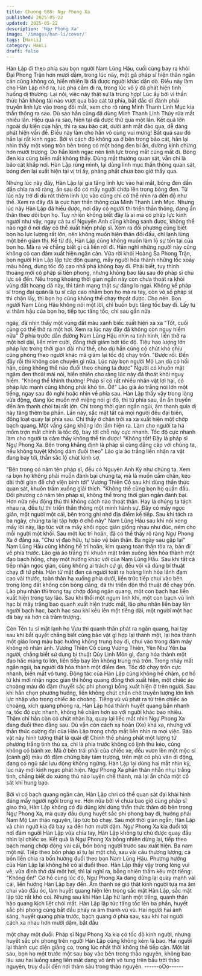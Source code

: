 ```yaml
---
title: Chương 688: Ngự Phong Xa
published: 2025-05-22
updated: 2025-05-22
description: 'Ngự Phong Xa'
image: '/images/han-li/cover/'
tags: [HanLi]
category: HanLi
draft: false
---
```


Hàn Lập đi theo phía sau bọn người Nam Lũng Hậu, cuối cùng
bay ra khỏi Đại Phong Trận hơn mười dặm, trong lúc này, một gã
pháp sĩ hiện thân ngăn cản cũng không có, hiển nhiên là đã được
người khác dặn dò.
Điều này làm cho Hàn Lập nhớ ra, lúc phá cấm đi ra, trong lúc vô
ý đã phát hiện tình huống dị thường.
Lại nói, việc này thật sự là trùng hợp!
Lúc ấy bởi vì thần thức hắn không tài nào vượt qua bão cát tứ
phía, bất đắc dĩ đành phải truyền linh lực vào trong đôi mắt, xem
cho rõ ràng Minh Thanh Linh Mục kia thần thông ra sao.
Dù sao hắn cũng đã dùng Minh Thanh Linh Thủy rửa mắt nhiều
lần. Hiệu quả ra sao, hiện tại đã được thử qua một lần.
Kết quả lớn ngoài dự kiến của hắn, thì ra sau bão cát, dưới ánh
mắt đảo qua, dễ dàng phát hiện vấn đề.
Điều này làm cho hắn vô cùng vui mừng!
Bất quá sau đó hắn lại rất kinh ngạc. Bởi vì cách đó không xa ở
bên trong bão cát, hắn lại nhìn thấy một vòng tròn bên trong có
một bóng đen bí ẩn, đường kính chừng hơn mười trượng.
Do hắn kinh ngạc nên linh lực trong mắt cũng mất đi. Bóng đen
kia cũng biến mất không thấy. Dùng mắt thường quan sát, vẫn chỉ
là bão cát khắp nơi.
Hàn Lập rùng mình, lại dùng linh mục thần thông quan sát, bóng
đen lại xuất hiện tại vị trí ấy, phảng phất chưa bao giờ thấy qua.

Nhưng lúc này đây, Hàn Lập lại gia tăng linh lực vào hai mắt,
bóng đen dần dần chia ra rõ ràng, ẩn sau đó có mấy người chớp
lên trong bóng đen.
Từ lúc này trở đi dù rót thêm linh lực vào cũng chỉ có thể nhìn ra
đến độ như thế. Xem ra đây đã là cực hạn thần thông của Minh
Thanh Linh Mục. Nhưng lúc này Hàn Lập đã hiểu được, nơi đây
có người thi triển thần thông, đang ẩn thân theo dõi bọn họ.
Tuy nhiên không biết đây là ai mà có pháp lực kinh người như
vậy, ngay cả tu sĩ Nguyên Anh cũng không sánh được, không thể
nào ngờ ở nơi đây có thể xuất hiện pháp sĩ.
Xem ra đối phương cũng biết bọn họ lực lượng rất lớn, nên không
muốn hiện thân đối đầu, chỉ lạnh lùng một bên giám thị.
Kể từ đó, Hàn Lập cũng không muốn làm lộ sự tồn tại của bọn họ.
Mà ra vẻ chẳng biết gì cả liền rời đi.
Hắn nghĩ những người này cũng không có can đảm xuất hiện
ngăn cản.
Vừa rời khỏi Hoàng Sa Phong Trận, bọn người Hàn Lập lập tức
độn quang, mấy người hóa thành những lốc xoáy màu hồng,
dùng tốc độ cao nhấ phá không bay đi.
Phải biết, tuy thỉnh thoảng mới có pháp sĩ tiên phong, nhưng
không bao lâu sau đó pháp sĩ chủ lực sẽ đến.
Nếu trong khoảng thời gian ngắn này còn chưa thoát ra khỏi vùng
đất hoang dã này, thì tánh mạng thật sự đáng lo ngại.
Không kể pháp sĩ trong đại quân là tu sĩ cấp cao nhằm bọn họ mà
ra tay, còn vô số pháp sĩ thì chặn lấy, thì bọn họ cũng không thể
chạy thoát được.
Cho nên. Bọn người Nam Lũng Hậu không nói một lời, chỉ buồn
bực tăng tốc bay đi.
Lấy tu vi thâm hậu của bọn họ, tiếp tục tăng tốc, chỉ sau gần nửa

ngày, đã nhìn thấy một vùng đất màu xanh biếc xuất hiện xa xa
"Tốt, cuối cùng có thể thở ra một hơi. Xem ra lúc này đây đã
không còn nguy hiểm nữa" Ở phía trước dẫn đường Nam Lũng
Hậu nhìn ra tình hình, liền thở ra một hơi dài, liền mỉm cười, đồng
thời giảm bớt tốc độ.
Tiêu hao lượng lớn pháp lực trong thời gian dài như thế, cho dù
hắn cũng có chút khó chịu cũng phỏng theo người khác mà giảm
lại tốc độ chạy trốn.
"Được rồi. Đến đây rồi thì không còn chuyện gì nữa. Lúc này bọn
người Mộ Lan dù có hối hận, cũng không thể nào đuổi theo chúng
ta được" Người có khuôn mặt ngăm đen thoải mái nói, hiển nhiên
cho rằng lúc này đã thoát khỏi nguy hiểm.
"Không thể khinh thường! Pháp sĩ có rất nhiều nhân vật lợi hại, có
pháp lực mạnh cũng không phải khó tin. Ôi!" Lão già áo trắng nói
lớn một tiếng, ngay sau đó nghi hoặc nhìn về phía sau.
Hàn Lập thấy vậy trong lòng vừa động, đang lúc muốn mở miệng
nói gì đó, thì từ phía sau, ẩn ẩn truyền đến âm thanh chói tai rất
lớn.
Chỉ trong thời gian ngắn ngủi, âm thanh quía dị này tăng thêm ba
phần.
Lần này, sắc mặt tất cả mọi người đều đại biến, đồng loạt quay lại
phía sau.
Chỉ thấy ở chân trởi xa xa xuất hiện một chớp bạch quang. Một
vầng sáng không lớn lắm hiện ra. Làm cho người ta há mồm trợn
mắt chính là tốc độ, bay tới chỗ này cực nhanh.
Tốc độ cực nhanh làm cho người ta cảm thấy không thể tin được!
"Không tốt! Đây là pháp sĩ Ngự Phong Xa. Bên trong khẳng định
là pháp sĩ cùng đẳng cấp với chúng ta, nếu không tuyệt không
dám đuổi theo" Lão gia áo trắng liền nhận ra vật đang bay tới,
thần sắc lộ chút kinh sợ.

"Bên trong có năm tên pháp sĩ, đều có Nguyên Anh Kỳ như chúng
ta. Xem ra bọn họ không phải muốn đánh bại chúng ta, mà là
muốn cầm chân, kéo dài thời gian để chờ viện binh tới" Vương
Thiên Cổ sau khi dùng thần thức quan sát, khuôn trầm xuống giải
thích.
"Không thể cùng bọn họ quần đấu. Đối phương có năm tên pháp
sĩ, không thể trong thời gian ngắn đánh bại. Hơn nữa nếu động
thủ thì không cách nào thoát thân. Hay là chúng ta tách nhau ra,
đều tự thi triển thần thông một mình hành sự. Đây có mấy ngọc
giản, một người một cái, bên trong ghi nhớ địa điểm kế tiếp. Sau
khi tách ra ba ngày, chúng ta lại tập hợp ở chỗ này" Nam Lũng
Hầu sau khi nói xong mấy lời này, lập tức vứt ra mấy khối ngọc
giản giống nhau như đúc, ném cho mỗi người một khối.
Sau một lúc trì hoãn, đã có thể thấy rõ ràng Ngự Phong Xa ở
đằng xa.
"Chư vị đạo hữu, tự bảo vệ bản thân. Ba ngày sau gặp lại" Nam
Lũng Hầu cũng không hề trì hoãn, kim quang toàn thân tỏa ra,
bắn đi về phía trước.
Lão già áo trắng thì khuôn mặt trầm xuống liền hóa thành một đạo
bạch hồng, chạy một hướng khác với của Nam Lũng Hầu.
Sau khi tất cả tiếp nhận ngọc giản, cũng không ai trách cứ gì, đều
vội vã dùng bí thuật chạy đi tứ phía.
Hán tử mặt đen cả người toát ra hoàng linh hỏa lãnh đạm cao vài
thước, toàn thân hạ xuống phía dưới, liền trức tiếp chui vào bên
trong lòng đất không còn bóng dáng, đã thi triển độn thổ thuật để
chạy trốn.
Lão phụ nhân thì trong tay chớp động ngân quang, một con bạch
hạc liền xuất hiện trong tay lão. Sau khi thổi một ngụm linh khí,
một con bạch vũ linh hạc bị mây trắng bao quanh xuất hiện trước
mắt, lão phụ nhân liền bay lên người bạch hạc, bạch hạc sau khi
kêu lên một tiếng dài, một người một hạc đã bay xa hơn cả trăm
trượng.

Còn Tên tu sĩ mặt lạnh họ Vưu thì quanh thân phát ra ngân
quang, hai tay sau khi bắt quyết chẳng biết cùng bảo vật gì hợp
lại thành một, lại hóa thành một giáo long màu bạc hướng không
trung bay đi, chui vào trong đám mây không rõ nhân ảnh.
Vương Thiên Cổ cùng Vương Thiên, Yên Như Yên ba người,
chẳng biết sử dụng bí thuật Qủy Linh Môn gì, đang hóa thành một
đạo hắc mang to lớn, liên tiếp bay lên không trung mà trốn.
Trong nháy mắt ngắn ngủi, ba người đã hóa thành một điểm đen.
Tốc độ chạy trốn cực nhanh, biến mất vô tung.
Động tác của Hàn Lập cũng không hề chậm, cơ hồ từ khi mới
nhận ngọc giản thì hồng quang đồng thời xuất hiện, một chiếc áo
choàng màu đỏ đậm (huyết sắc phi phong) bỗng xuất hiện ở trên
người.
Sau khi hắn chọn phương hướng, liền không chút chần chờ
truyền lượng lớn linh lực nhập vào trong chiếc áo choàng.
Tiếng vù vù phát ra từ trên chiếc áo choàng, xích quang phóng ra,
Hàn Lập hóa thành huyết quang bắn nhanh ra, tốc độ cực nhanh,
không hề chậm hơn so với người khác bao nhiêu. Thậm chí hắn
còn có chút nhàn hạ, quay lại liếc mắt nhìn Ngự Phong Xa đang
đuổi theo đằng sau.
Dù vẫn còn cách xa hoàn (Xe) khá xa, nhưng với thần thức
cường đại của Hàn Lập trong chớp mắt liền nhìn ra mọi việc.
Bảo vật này hình tượng thật là quái dị!
Chỉnh thể phảng phất một lượng tứ phương trắng tinh thú xa, chỉ
là phía trước không có ljnh thú kéo, cũng không có bánh xe. Mà ở
bên trái phải của chiếc xe, đều vươn lên một mộc sí (cánh gỗ)
màu đỏ đậm chừng báy tám trượng, trên mặt có phù văn di động,
đang có ngũ sắc lưu động không ngừng. Hàn Lập lại dùng hai
mắt nhìn kỹ, lúc này mới kinh ngạc phát hiện. Ngự Phong Xa
phần thân nhẵn nhụi trắng tinh, chẳng biết do xương thú nào
luyện chế thành, mà lại ẩn chứa một cổ sát khí hung bạo.

Bởi vì có bạch quang ngăn cản, Hàn Lập chri có thể quan sát đại
khái hình dáng mấy người ngồi trong xe.
Hơn nữa bởi vì chưa bao giờ cùng pháp sĩ giao thủ, Hàn Lập
không có đủ dũng khí dùng thần thức thăm dò bên trong Ngự
Phong Xa, mà quay đầu dụng huyết sắc phi phong bay đi, hướng
phái Nam Mộ Lan thảo nguyên, lập tức bỏ chạy.
Sau một thời gian ngắn, Hàn Lập và chín ngườ kia đã bay xa đến
hơn mười dặm.
Ngự Phong Xa kia đuổi tới nơi đám người Hàn Lập vừa chia tay,
Hàn Lập không tự chủ được quay đầu nhìn lại chiếc xe.
Kết quả là Ngự Phong Xa bỗng nhiên dừng lại, tiếp theo bạch
mang chớp động vài cái, bốn bóng người trước sau xuất hiện. Ba
nam một nữ.
Tiếp theo bốn pháp sĩ tụ lại một chỗ, sau vài câu thương lượng,
cả bốn liền chia ra bốn hướng đuổi theo bọn Nam Lũng Hậu.
Phương hướng của Hàn Lập lại không hề có ai đuổi theo.
Hàn Lập thấy vậy trong lòng vui vẻ, vừa định thở dài một hơi, thì
lại nghĩ ra, bỗng nhiên thầm kêu một tiếng: "Không ổn!"
Cơ hồ cùng lúc đó, Ngự Phong Xa đang dừng lại quay mạnh vài
cái, liền hướng Hàn Lập bay đến.
Âm thanh xé gió thật kinh người tựa ma âm chui vào đầu óc, làm
huyết quang hiện lên trong sắc mặt Hàn Lập, sắc mặt lập tức rất
khó coi.
Nhưng sau khi Hàn Lập hừ lạnh một tiếng, quanh thân hào quang
kịch liệt chói mắt. Hàn Lập lập tức tăng tốc lên ba phần, huyết sắc
phi phong cũng bắt đầu pháy ra âm thanh vù vù.
Hai người hai ánh sáng, huyết quang phía trước, bạch quang ở
phía sau, sau khi hai người cách xa nhau hơn mười dặm, bắt đầu

một chạy một đuổi.
Pháp sĩ Ngự Phong Xa kia có tốc độ kinh người, nhưng huyết sắc
phi phong trên người Hàn Lập cũng không kém là bao.
Hai người lại thành cục diện giằng co, trong lúc nhất thời không
thể tiếp cận.
Một lát sau, bọn họ một trước một sau bay vào bên trong thảo
nguyên, không bao lâu sau hai luồng sáng liền mất dạng vô ảnh
vô tung trên bầu trời thảo nguyên, truy đuổi đến nơi thâm sâu
trong thảo nguyên.
------oOo------
